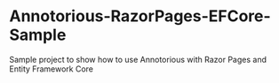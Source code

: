 # Annotorious-RazorPages-EFCore-Sample
Sample project to show how to use Annotorious with Razor Pages and Entity Framework Core
